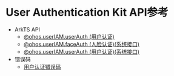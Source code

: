 # User Authentication Kit API参考

- ArkTS API
  - [@ohos.userIAM.userAuth (用户认证)](js-apis-useriam-userauth.md)
  - [@ohos.userIAM.faceAuth (人脸认证)(系统接口)](js-apis-useriam-faceauth-sys.md)
  - [@ohos.userIAM.userAuth (用户认证)(系统接口)](js-apis-useriam-userauth-sys.md)
- 错误码
  - [用户认证错误码](errorcode-useriam.md)

